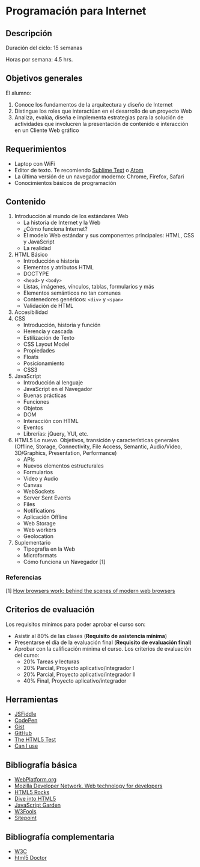 # Programación para Internet

## Descripción

Duración del ciclo: 15 semanas

Horas por semana: 4.5 hrs.

## Objetivos generales

El alumno:

1. Conoce los fundamentos de la arquitectura y diseño de Internet
2. Distingue los roles que interactúan en el desarrollo de un proyecto Web
3. Analiza, evalúa, diseña e implementa estrategias para la solución de actividades que involucren la presentación de contenido e interacción en un Cliente Web gráfico


## Requerimientos

* Laptop con WiFi
* Editor de texto. Te recomiendo [Sublime Text](http://www.sublimetext.com/) o [Atom](https://atom.io)
* La última versión de un navegador moderno: Chrome, Firefox, Safari
* Conocimientos básicos de programación

## Contenido

1. Introducción al mundo de los estándares Web
	* La historia de Internet y la Web
	* ¿Cómo funciona Internet?
	* El modelo Web estándar y sus componentes principales: HTML, CSS y JavaScript
	* La realidad
2. HTML Básico
	* Introducción e historia
	* Elementos y atributos HTML
	* DOCTYPE
	* `<head>` y `<body>`
	* Listas, imágenes, vínculos, tablas, formularios y más
	* Elementos semánticos no tan comunes
	* Contenedores genéricos: `<div>` y `<span>`
	* Validación de HTML
3. Accesibilidad
4. CSS
	* Introducción, historia y función
	* Herencia y cascada
	* Estilización de Texto
	* CSS Layout Model
	* Propiedades
	* Floats
	* Posicionamiento
	* CSS3
5. JavaScript
	* Introducción al lenguaje
	* JavaScript en el Navegador
	* Buenas prácticas
	* Funciones
	* Objetos
	* DOM
	* Interacción con HTML
	* Eventos
	* Librerías: jQuery, YUI, etc.
6. HTML5
Lo nuevo. Objetivos, transición y características generales (Offline, Storage, Connectivity, File Access, Semantic, Audio/Video, 3D/Graphics, Presentation, Performance)
	* APIs
	* Nuevos elementos estructurales
	* Formularios
	* Video y Audio
	* Canvas
	* WebSockets
	* Server Sent Events
	* Files
	* Notifications
	* Aplicación Offline
	* Web Storage
	* Web workers
	* Geolocation
7. Suplementario
	* Tipografía en la Web
	* Microformats
	* Cómo funciona un Navegador [1]


### Referencias

[1] [How browsers work: behind the scenes of modern web browsers](https://docs.webplatform.org/wiki/concepts/internet_and_web/how_browsers_work)

## Criterios de evaluación

Los requisitos mínimos para poder aprobar el curso son:

* Asistir al 80% de las clases (**Requisito de asistencia mínima**)
* Presentarse el día de la evaluación final (**Requisito de evaluación final**)
* Aprobar con la calificación mínima el curso. Los criterios de evaluación del curso:
	* 20% Tareas y lecturas
	* 20% Parcial, Proyecto aplicativo/integrador I
	* 20% Parcial, Proyecto aplicativo/integrador II
	* 40% Final, Proyecto aplicativo/integrador

## Herramientas

* [JSFiddle](http://jsfiddle.net/)
* [CodePen](http://codepen.io/)
* [Gist](https://gist.github.com/)
* [GitHub](https://github.com/)
* [The HTML5 Test](http://html5test.com/)
* [Can I use](http://caniuse.com/)

## Bibliografía básica

* [WebPlatform.org](http://www.webplatform.org/)
* [Mozilla Developer Network. Web technology for developers](https://developer.mozilla.org/en-US/docs/Web)
* [HTML5 Rocks](http://www.html5rocks.com/)
* [Dive into HTML5](http://diveintohtml5.info/)
* [JavaScript Garden](http://bonsaiden.github.io/JavaScript-Garden/)
* [W3Fools](http://www.w3fools.com/)
* [Sitepoint](http://reference.sitepoint.com/)

## Bibliografía complementaria

* [W3C](http://www.w3.org/)
* [html5 Doctor](http://html5doctor.com/)
